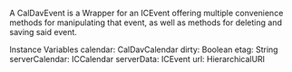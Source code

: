 A CalDavEvent is a Wrapper for an ICEvent offering multiple convenience methods for manipulating that event, as well as methods for deleting and saving said event.

Instance Variables
	calendar:				CalDavCalendar
	dirty:						Boolean
	etag:						String
	serverCalendar:		ICCalendar
	serverData:				ICEvent
	url:						HierarchicalURI

